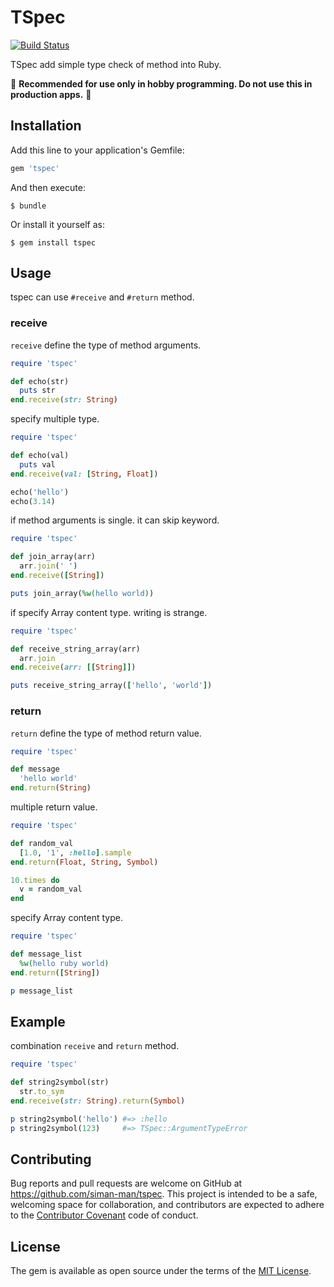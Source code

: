 # TSpec

[![Build Status](https://travis-ci.org/siman-man/tspec.svg?branch=master)](https://travis-ci.org/siman-man/tspec)

TSpec add simple type check of method into Ruby.

:construction: **Recommended for use only in hobby programming. Do not use this in production apps.** :construction:

## Installation

Add this line to your application's Gemfile:

```ruby
gem 'tspec'
```

And then execute:

    $ bundle

Or install it yourself as:

    $ gem install tspec

## Usage

tspec can use `#receive` and `#return` method.


### receive

`receive` define the type of method arguments.

```ruby
require 'tspec'

def echo(str)
  puts str
end.receive(str: String)
```

specify multiple type.

```ruby
require 'tspec'

def echo(val)
  puts val
end.receive(val: [String, Float])

echo('hello')
echo(3.14)
```

if method arguments is single. it can skip keyword.

```ruby
require 'tspec'

def join_array(arr)
  arr.join(' ')
end.receive([String])

puts join_array(%w(hello world))
```

if specify Array content type. writing is strange.

```ruby
require 'tspec'

def receive_string_array(arr)
  arr.join
end.receive(arr: [[String]])

puts receive_string_array(['hello', 'world'])
```


### return

`return` define the type of method return value.

```ruby
require 'tspec'

def message
  'hello world'
end.return(String)
```

multiple return value.

```ruby
require 'tspec'

def random_val
  [1.0, '1', :hello].sample
end.return(Float, String, Symbol)

10.times do
  v = random_val
end
```

specify Array content type.

```ruby
require 'tspec'

def message_list
  %w(hello ruby world)
end.return([String])

p message_list
```

## Example

combination `receive` and `return` method.

```ruby
require 'tspec'

def string2symbol(str)
  str.to_sym
end.receive(str: String).return(Symbol)

p string2symbol('hello') #=> :hello
p string2symbol(123)     #=> TSpec::ArgumentTypeError
```

## Contributing

Bug reports and pull requests are welcome on GitHub at https://github.com/siman-man/tspec. This project is intended to be a safe, welcoming space for collaboration, and contributors are expected to adhere to the [Contributor Covenant](http://contributor-covenant.org) code of conduct.


## License

The gem is available as open source under the terms of the [MIT License](http://opensource.org/licenses/MIT).

